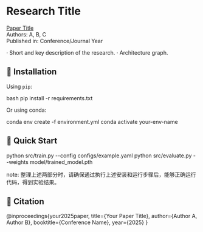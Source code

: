 # Research Title

  [Paper Title](link-to-paper)  
  Authors: A, B, C  
  Published in: Conference/Journal Year

· Short and key description of the research.
· Architecture graph.

## 🔧 Installation

Using `pip`:

bash
pip install -r requirements.txt

Or using conda:

conda env create -f environment.yml
conda activate your-env-name

## 🏁 Quick Start

python src/train.py --config configs/example.yaml
python src/evaluate.py --weights model/trained_model.pth

note: 整理上述两部分时，请确保通过执行上述安装和运行步骤后，能够正确运行代码，得到实验结果。

## 🧾 Citation

@inproceedings{your2025paper,
  title={Your Paper Title},
  author={Author A, Author B},
  booktitle={Conference Name},
  year={2025}
}